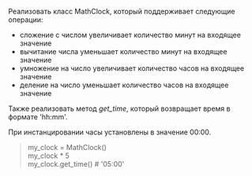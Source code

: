 Реализовать класс MathClock, который поддерживает следующие операции:

- сложение с числом увеличивает количество минут на входящее значение
- вычитание числа уменьшает количество минут на входящее значение
- умножение на число увеличивает количество часов на входящее значение
- деление на число уменьшает количество часов на входящее значение

Также реализовать метод *get_time*, который возвращает время в формате 'hh:mm'.

При инстанцировании часы установлены в значение 00:00.

> my_clock = MathClock()\
> my_clock * 5\
> my_clock.get_time()  # '05:00'
